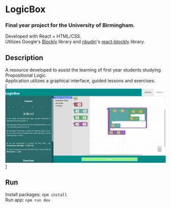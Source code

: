 # LogicBox
### Final year project for the University of Birmingham.

Developed with React + HTML/CSS.<br>
Utilizes Google's [Blockly](https://github.com/google/blockly) library and [nbudin](https://github.com/nbudin)'s [react-blockly](https://github.com/nbudin/react-blockly) library.

## Description
A resource developed to assist the learning of first year students studying Propositional Logic.<br>
Application utilizes a graphical interface, guided lessons and exercises.<br>
[![LogicBox application running](LogicBox.png "LogicBox running")]<br>

## Run
Install packages: `npm install`<br>
Run app: `npm run dev`

